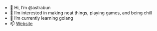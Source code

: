 - 👋 Hi, I’m @astrabun
- 👀 I’m interested in making neat things, playing games, and being chill
- 🌱 I’m currently learning golang
- 📫 [Website](https://astrabun.com)

